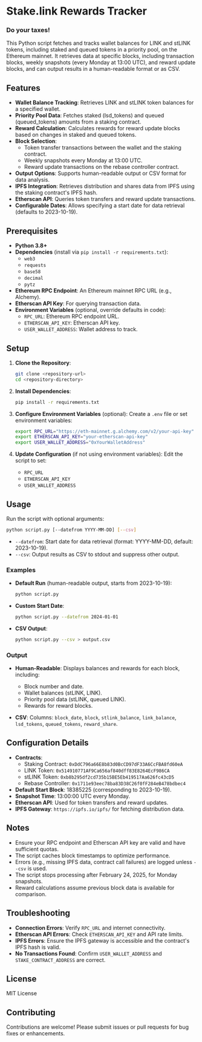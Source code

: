 # Stake.link Rewards Tracker
### Do your taxes!

This Python script fetches and tracks wallet balances for LINK and stLINK tokens, including staked and queued tokens in a priority pool, on the Ethereum mainnet. It retrieves data at specific blocks, including transaction blocks, weekly snapshots (every Monday at 13:00 UTC), and reward update blocks, and can output results in a human-readable format or as CSV.

## Features
- **Wallet Balance Tracking**: Retrieves LINK and stLINK token balances for a specified wallet.
- **Priority Pool Data**: Fetches staked (lsd_tokens) and queued (queued_tokens) amounts from a staking contract.
- **Reward Calculation**: Calculates rewards for reward update blocks based on changes in staked and queued tokens.
- **Block Selection**:
  - Token transfer transactions between the wallet and the staking contract.
  - Weekly snapshots every Monday at 13:00 UTC.
  - Reward update transactions on the rebase controller contract.
- **Output Options**: Supports human-readable output or CSV format for data analysis.
- **IPFS Integration**: Retrieves distribution and shares data from IPFS using the staking contract's IPFS hash.
- **Etherscan API**: Queries token transfers and reward update transactions.
- **Configurable Dates**: Allows specifying a start date for data retrieval (defaults to 2023-10-19).

## Prerequisites
- **Python 3.8+**
- **Dependencies** (install via `pip install -r requirements.txt`):
  - `web3`
  - `requests`
  - `base58`
  - `decimal`
  - `pytz`
- **Ethereum RPC Endpoint**: An Ethereum mainnet RPC URL (e.g., Alchemy).
- **Etherscan API Key**: For querying transaction data.
- **Environment Variables** (optional, override defaults in code):
  - `RPC_URL`: Ethereum RPC endpoint URL.
  - `ETHERSCAN_API_KEY`: Etherscan API key.
  - `USER_WALLET_ADDRESS`: Wallet address to track.

## Setup
1. **Clone the Repository**:
   ```bash
   git clone <repository-url>
   cd <repository-directory>
   ```

2. **Install Dependencies**:
   ```bash
   pip install -r requirements.txt
   ```

3. **Configure Environment Variables** (optional):
   Create a `.env` file or set environment variables:
   ```bash
   export RPC_URL="https://eth-mainnet.g.alchemy.com/v2/your-api-key"
   export ETHERSCAN_API_KEY="your-etherscan-api-key"
   export USER_WALLET_ADDRESS="0xYourWalletAddress"
   ```

4. **Update Configuration** (if not using environment variables):
   Edit the script to set:
   - `RPC_URL`
   - `ETHERSCAN_API_KEY`
   - `USER_WALLET_ADDRESS`

## Usage
Run the script with optional arguments:

```bash
python script.py [--datefrom YYYY-MM-DD] [--csv]
```

- `--datefrom`: Start date for data retrieval (format: YYYY-MM-DD, default: 2023-10-19).
- `--csv`: Output results as CSV to stdout and suppress other output.

### Examples
- **Default Run** (human-readable output, starts from 2023-10-19):
  ```bash
  python script.py
  ```

- **Custom Start Date**:
  ```bash
  python script.py --datefrom 2024-01-01
  ```

- **CSV Output**:
  ```bash
  python script.py --csv > output.csv
  ```

### Output
- **Human-Readable**:
  Displays balances and rewards for each block, including:
  - Block number and date.
  - Wallet balances (stLINK, LINK).
  - Priority pool data (stLINK, queued LINK).
  - Rewards for reward blocks.

- **CSV**:
  Columns: `block_date`, `block`, `stlink_balance`, `link_balance`, `lsd_tokens`, `queued_tokens`, `reward_share`.

## Configuration Details
- **Contracts**:
  - Staking Contract: `0xDdC796a66E8b83d0BcCD97dF33A6CcFBA8fd60eA`
  - LINK Token: `0x514910771AF9Ca656af840dff83E8264EcF986CA`
  - stLINK Token: `0xb8b295df2cd735b15BE5Eb419517Aa626fc43cD5`
  - Rebase Controller: `0x1711e93eec78ba83D38C26f0fF284eB478bdbec4`
- **Default Start Block**: 18385225 (corresponding to 2023-10-19).
- **Snapshot Time**: 13:00:00 UTC every Monday.
- **Etherscan API**: Used for token transfers and reward updates.
- **IPFS Gateway**: `https://ipfs.io/ipfs/` for fetching distribution data.

## Notes
- Ensure your RPC endpoint and Etherscan API key are valid and have sufficient quotas.
- The script caches block timestamps to optimize performance.
- Errors (e.g., missing IPFS data, contract call failures) are logged unless `--csv` is used.
- The script stops processing after February 24, 2025, for Monday snapshots.
- Reward calculations assume previous block data is available for comparison.

## Troubleshooting
- **Connection Errors**: Verify `RPC_URL` and internet connectivity.
- **Etherscan API Errors**: Check `ETHERSCAN_API_KEY` and API rate limits.
- **IPFS Errors**: Ensure the IPFS gateway is accessible and the contract's IPFS hash is valid.
- **No Transactions Found**: Confirm `USER_WALLET_ADDRESS` and `STAKE_CONTRACT_ADDRESS` are correct.

## License
MIT License

## Contributing
Contributions are welcome! Please submit issues or pull requests for bug fixes or enhancements.